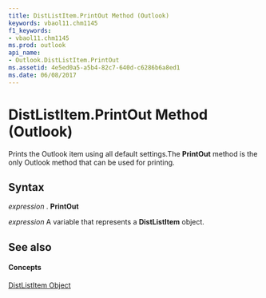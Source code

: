 ```yaml
---
title: DistListItem.PrintOut Method (Outlook)
keywords: vbaol11.chm1145
f1_keywords:
- vbaol11.chm1145
ms.prod: outlook
api_name:
- Outlook.DistListItem.PrintOut
ms.assetid: 4e5ed0a5-a5b4-82c7-640d-c6286b6a8ed1
ms.date: 06/08/2017
---
```



# DistListItem.PrintOut Method (Outlook)

Prints the Outlook item using all default settings.The  **PrintOut** method is the only Outlook method that can be used for printing.


## Syntax

 _expression_ . **PrintOut**

 _expression_ A variable that represents a **DistListItem** object.


## See also


#### Concepts


[DistListItem Object](Outlook.DistListItem.md)

